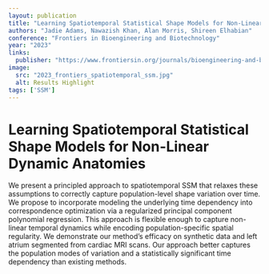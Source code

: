```yaml
---
layout: publication
title: "Learning Spatiotemporal Statistical Shape Models for Non-Linear Dynamic Anatomies"
authors: "Jadie Adams, Nawazish Khan, Alan Morris, Shireen Elhabian"
conference: "Frontiers in Bioengineering and Biotechnology"
year: "2023"
links: 
  publisher: "https://www.frontiersin.org/journals/bioengineering-and-biotechnology/articles/10.3389/fbioe.2023.1086234/full"
image:
  src: "2023_frontiers_spatiotemporal_ssm.jpg"
  alt: Results Highlight
tags: ['SSM']
---
```


# Learning Spatiotemporal Statistical Shape Models for Non-Linear Dynamic Anatomies

We present a principled approach to spatiotemporal SSM that relaxes these assumptions to correctly capture population-level shape variation over time. We propose to incorporate modeling the underlying time dependency into correspondence optimization via a regularized principal component polynomial regression. This approach is flexible enough to capture non-linear temporal dynamics while encoding population-specific spatial regularity. We demonstrate our method’s efficacy on synthetic data and left atrium segmented from cardiac MRI scans. Our approach better captures the population modes of variation and a statistically significant time dependency than existing methods.